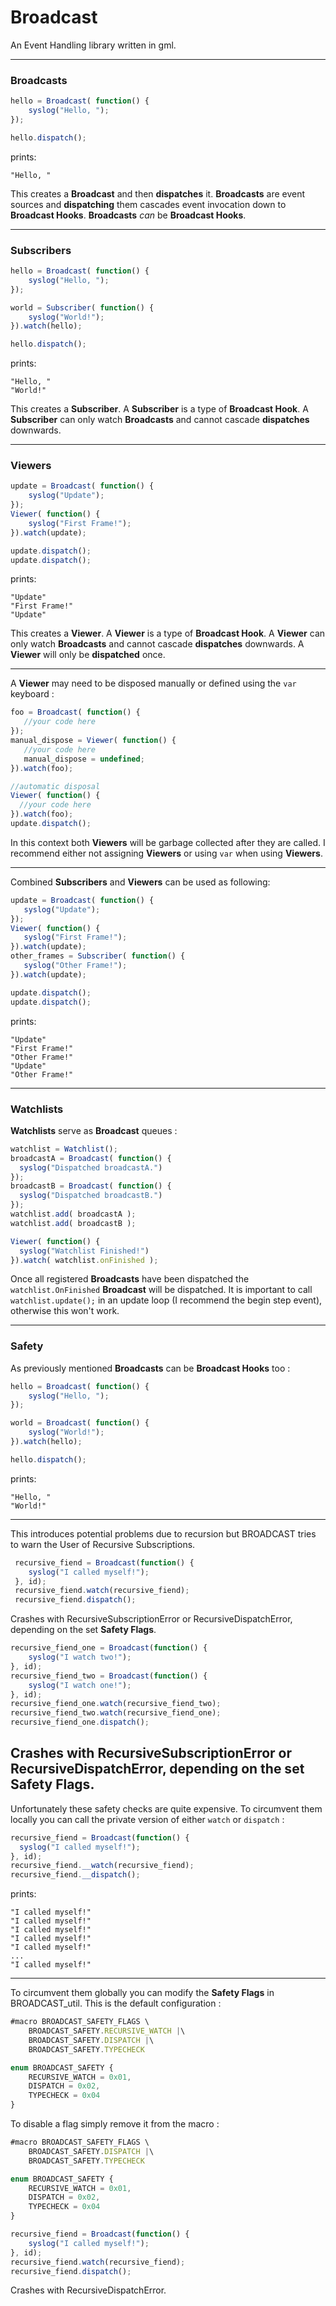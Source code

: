 # Broadcast
 An Event Handling library written in gml.

 ---
### Broadcasts
```js
hello = Broadcast( function() {
 	syslog("Hello, ");
});

hello.dispatch();
```
prints:
```
"Hello, "
```

 This creates a **Broadcast** and then **dispatches** it.
 **Broadcasts** are event sources and **dispatching** them cascades event invocation down to
 **Broadcast Hooks**. **Broadcasts** *can* be **Broadcast Hooks**.

 ---
### Subscribers
```js
hello = Broadcast( function() {
 	syslog("Hello, ");
});

world = Subscriber( function() {
 	syslog("World!");
}).watch(hello);

hello.dispatch();
 ```
 prints:
 ```
"Hello, "
"World!"
 ```
This creates a **Subscriber**. A **Subscriber** is a type of **Broadcast Hook**.
A **Subscriber** can only watch **Broadcasts** and cannot cascade **dispatches** downwards.

---
### Viewers
```js
update = Broadcast( function() {
 	syslog("Update");
});
Viewer( function() {
 	syslog("First Frame!");
}).watch(update);

update.dispatch();
update.dispatch();
```
prints:
```
"Update"
"First Frame!"
"Update"
```
 This creates a **Viewer**. A **Viewer** is a type of **Broadcast Hook**.
 A **Viewer** can only watch **Broadcasts** and cannot cascade **dispatches** downwards.
 A **Viewer** will only be **dispatched** once.

 ---

 A **Viewer** may need to be disposed manually or defined using the `var` keyboard :
 ```js
foo = Broadcast( function() {
    //your code here
});
manual_dispose = Viewer( function() {
    //your code here
    manual_dispose = undefined;
 }).watch(foo);

 //automatic disposal
 Viewer( function() {
   //your code here
}).watch(foo);
 update.dispatch();
 ```
 In this context both **Viewers** will be garbage collected after they are called.
 I recommend either not assigning **Viewers** or using `var` when using **Viewers**.

 ---

 Combined **Subscribers** and **Viewers** can be used as following:
 ```js
 update = Broadcast( function() {
  	syslog("Update");
 });
 Viewer( function() {
  	syslog("First Frame!");
 }).watch(update);
 other_frames = Subscriber( function() {
  	syslog("Other Frame!");
 }).watch(update);

update.dispatch();
update.dispatch();
```
prints:
```
"Update"
"First Frame!"
"Other Frame!"
"Update"
"Other Frame!"
```
---
### Watchlists
**Watchlists** serve as **Broadcast** queues :
```js
watchlist = Watchlist();
broadcastA = Broadcast( function() {
  syslog("Dispatched broadcastA.")
});
broadcastB = Broadcast( function() {
  syslog("Dispatched broadcastB.")
});
watchlist.add( broadcastA );
watchlist.add( broadcastB );

Viewer( function() {
  syslog("Watchlist Finished!")
}).watch( watchlist.onFinished );
```
Once all registered **Broadcasts** have been dispatched the `watchlist.OnFinished` **Broadcast** will be dispatched.
It is important to call `watchlist.update();` in an update loop (I recommend the begin step event), otherwise this won't work.

---
### Safety
As previously mentioned **Broadcasts** can be **Broadcast Hooks** too :
```js
hello = Broadcast( function() {
 	syslog("Hello, ");
});

world = Broadcast( function() {
 	syslog("World!");
}).watch(hello);

hello.dispatch();
 ```
 prints:
 ```
"Hello, "
"World!"
 ```
---

This introduces potential problems due to recursion but BROADCAST tries to warn the User of Recursive Subscriptions.

```js
 recursive_fiend = Broadcast(function() {
 	syslog("I called myself!");
 }, id);
 recursive_fiend.watch(recursive_fiend);
 recursive_fiend.dispatch();
 ```
Crashes with RecursiveSubscriptionError or RecursiveDispatchError, depending on the set **Safety Flags**.
```js
recursive_fiend_one = Broadcast(function() {
 	syslog("I watch two!");
}, id);
recursive_fiend_two = Broadcast(function() {
 	syslog("I watch one!");
}, id);
recursive_fiend_one.watch(recursive_fiend_two);
recursive_fiend_two.watch(recursive_fiend_one);
recursive_fiend_one.dispatch();
```
Crashes with RecursiveSubscriptionError or RecursiveDispatchError, depending on the set **Safety Flags**.
---

Unfortunately these safety checks are quite expensive.
To circumvent them locally you can call the private version of either `watch` or `dispatch` :
```js
recursive_fiend = Broadcast(function() {
  syslog("I called myself!");
}, id);
recursive_fiend.__watch(recursive_fiend);
recursive_fiend.__dispatch();
 ```
prints:
```
"I called myself!"
"I called myself!"
"I called myself!"
"I called myself!"
"I called myself!"
...
"I called myself!"
```

---

To circumvent them globally you can modify the **Safety Flags** in BROADCAST_util.
This is the default configuration :
```js
#macro BROADCAST_SAFETY_FLAGS \
    BROADCAST_SAFETY.RECURSIVE_WATCH |\
    BROADCAST_SAFETY.DISPATCH |\
    BROADCAST_SAFETY.TYPECHECK

enum BROADCAST_SAFETY {
    RECURSIVE_WATCH = 0x01,
    DISPATCH = 0x02,
    TYPECHECK = 0x04
}
```
To disable a flag simply remove it from the macro :
```js
#macro BROADCAST_SAFETY_FLAGS \
    BROADCAST_SAFETY.DISPATCH |\
    BROADCAST_SAFETY.TYPECHECK

enum BROADCAST_SAFETY {
    RECURSIVE_WATCH = 0x01,
    DISPATCH = 0x02,
    TYPECHECK = 0x04
}
```

```js
recursive_fiend = Broadcast(function() {
 	syslog("I called myself!");
}, id);
recursive_fiend.watch(recursive_fiend);
recursive_fiend.dispatch();
```
Crashes with RecursiveDispatchError.
